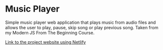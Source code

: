 # Music Player
Simple music player web application that plays music from audio files and allows the user to play, pause, skip song or play previous song. Taken from my Modern JS From The Beginning Course.

[Link to the project website using Netlify](https://65b2c3f17f893a2e70a4eb06--leafy-seahorse-d47afd.netlify.app/)
